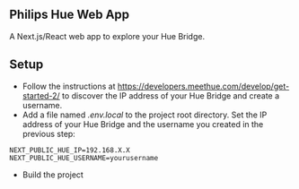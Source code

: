 ## Philips Hue Web App

A Next.js/React web app to explore your Hue Bridge.

## Setup

- Follow the instructions at https://developers.meethue.com/develop/get-started-2/ to discover the IP address of your Hue Bridge and create a username.
- Add a file named *.env.local* to the project root directory. Set the IP address of your Hue Bridge and the username you created in the previous step:

``````
NEXT_PUBLIC_HUE_IP=192.168.X.X
NEXT_PUBLIC_HUE_USERNAME=yourusername
``````
- Build the project
